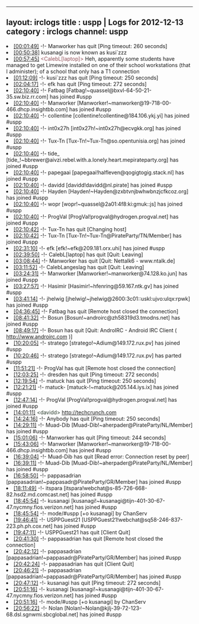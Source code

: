 
---
layout: irclogs
title : uspp | Logs for 2012-12-13
category : irclogs
channel: uspp
---
<li class="logitem"><a href="#00:01:49" name="00:01:49" class="time">[00:01:49]</a> -!- <span class="quit">Manworker</span> has quit [Ping timeout: 260 seconds] </li>
<li class="logitem"><a href="#00:50:38" name="00:50:38" class="time">[00:50:38]</a> <span class="nick">kusanagi</span> is now known as <span class="nick">kusi`zzz</span> </li>
<li class="logitem"><a href="#00:57:45" name="00:57:45" class="time">[00:57:45]</a> <span class="person" style="color:#924f58">&lt;CalebL[laptop]&gt;</span> Heh, apparently some students have managed to get Limewire installed on one of their school workstations (that I administer); of a school that only has a T1 connection </li>
<li class="logitem"><a href="#01:12:09" name="01:12:09" class="time">[01:12:09]</a> -!- <span class="quit">kusi`zzz</span> has quit [Ping timeout: 250 seconds] </li>
<li class="logitem"><a href="#02:04:17" name="02:04:17" class="time">[02:04:17]</a> -!- <span class="quit">efk</span> has quit [Ping timeout: 272 seconds] </li>
<li class="logitem"><a href="#02:10:40" name="02:10:40" class="time">[02:10:40]</a> -!- <span class="join">Fatbag</span> [Fatbag!~quassel@bxvl-64-50-21-35.sw.biz.rr.com] has joined #uspp </li>
<li class="logitem"><a href="#02:10:40" name="02:10:40" class="time">[02:10:40]</a> -!- <span class="join">Manworker</span> [Manworker!~manworker@19-718-00-466.dhcp.insightbb.com] has joined #uspp </li>
<li class="logitem"><a href="#02:10:40" name="02:10:40" class="time">[02:10:40]</a> -!- <span class="join">collentine</span> [collentine!collentine@184.106.ykj.yi] has joined #uspp </li>
<li class="logitem"><a href="#02:10:40" name="02:10:40" class="time">[02:10:40]</a> -!- <span class="join">int0x27h</span> [int0x27h!~int0x27h@ecvgkk.org] has joined #uspp </li>
<li class="logitem"><a href="#02:10:40" name="02:10:40" class="time">[02:10:40]</a> -!- <span class="join">Tux-Tn</span> [Tux-Tn!~Tux-Tn@so.opentunisia.org] has joined #uspp </li>
<li class="logitem"><a href="#02:10:40" name="02:10:40" class="time">[02:10:40]</a> -!- <span class="join">tide_</span> [tide_!~bbrewer@aivzi.rebel.with.a.lonely.heart.mepirateparty.org] has joined #uspp </li>
<li class="logitem"><a href="#02:10:40" name="02:10:40" class="time">[02:10:40]</a> -!- <span class="join">papegaai</span> [papegaai!halfleven@qogigtogig.stack.nl] has joined #uspp </li>
<li class="logitem"><a href="#02:10:40" name="02:10:40" class="time">[02:10:40]</a> -!- <span class="join">davidd</span> [davidd!davidd@nl.pirate] has joined #uspp </li>
<li class="logitem"><a href="#02:10:40" name="02:10:40" class="time">[02:10:40]</a> -!- <span class="join">Hayden</span> [Hayden!~Hayden@zxbtvnjbwhwbnzjcfkcoz.org] has joined #uspp </li>
<li class="logitem"><a href="#02:10:40" name="02:10:40" class="time">[02:10:40]</a> -!- <span class="join">wopr</span> [wopr!~quassel@2a01:4f8:ki:gmuk::js] has joined #uspp </li>
<li class="logitem"><a href="#02:10:40" name="02:10:40" class="time">[02:10:40]</a> -!- <span class="join">ProgVal</span> [ProgVal!progval@hydrogen.progval.net] has joined #uspp </li>
<li class="logitem"><a href="#02:10:42" name="02:10:42" class="time">[02:10:42]</a> -!- <span class="quit">Tux-Tn</span> has quit [Changing host] </li>
<li class="logitem"><a href="#02:10:42" name="02:10:42" class="time">[02:10:42]</a> -!- <span class="join">Tux-Tn</span> [Tux-Tn!~Tux-Tn@PirateParty/TN/Member] has joined #uspp </li>
<li class="logitem"><a href="#02:31:10" name="02:31:10" class="time">[02:31:10]</a> -!- <span class="join">efk</span> [efk!~efk@209.181.orx.uhi] has joined #uspp </li>
<li class="logitem"><a href="#02:39:50" name="02:39:50" class="time">[02:39:50]</a> -!- <span class="quit">CalebL[laptop]</span> has quit [Quit: Leaving] </li>
<li class="logitem"><a href="#03:08:44" name="03:08:44" class="time">[03:08:44]</a> -!- <span class="quit">Manworker</span> has quit [Quit: Nettalk6 - www.ntalk.de] </li>
<li class="logitem"><a href="#03:11:52" name="03:11:52" class="time">[03:11:52]</a> -!- <span class="quit">CalebLangeslag</span> has quit [Quit: Leaving] </li>
<li class="logitem"><a href="#03:24:31" name="03:24:31" class="time">[03:24:31]</a> -!- <span class="join">Manworker</span> [Manworker!~manworker@74.128.ko.jun] has joined #uspp </li>
<li class="logitem"><a href="#03:27:57" name="03:27:57" class="time">[03:27:57]</a> -!- <span class="join">Hasimir</span> [Hasimir!~hfenring@59.167.ntk.gv] has joined #uspp </li>
<li class="logitem"><a href="#03:41:14" name="03:41:14" class="time">[03:41:14]</a> -!- <span class="join">jhelwig</span> [jhelwig!~jhelwig@2600:3c01::uskl:ujvo:ulqx:rpwk] has joined #uspp </li>
<li class="logitem"><a href="#04:36:45" name="04:36:45" class="time">[04:36:45]</a> -!- <span class="quit">Fatbag</span> has quit [Remote host closed the connection] </li>
<li class="logitem"><a href="#08:41:32" name="08:41:32" class="time">[08:41:32]</a> -!- <span class="join">Bosun</span> [Bosun!~androirc@zh58319d3.tmodns.net] has joined #uspp </li>
<li class="logitem"><a href="#08:49:17" name="08:49:17" class="time">[08:49:17]</a> -!- <span class="quit">Bosun</span> has quit [Quit: AndroIRC - Android IRC Client ( <a href="http://www.androirc.com" target="_blank">http://www.androirc.com</a> )] </li>
<li class="logitem"><a href="#10:20:05" name="10:20:05" class="time">[10:20:05]</a> -!- <span class="join">stratego</span> [stratego!~Adium@149.172.rux.pv] has joined #uspp </li>
<li class="logitem"><a href="#10:20:46" name="10:20:46" class="time">[10:20:46]</a> -!- <span class="part">stratego</span> [stratego!~Adium@149.172.rux.pv] has parted #uspp </li>
<li class="logitem"><a href="#11:51:21" name="11:51:21" class="time">[11:51:21]</a> -!- <span class="quit">ProgVal</span> has quit [Remote host closed the connection] </li>
<li class="logitem"><a href="#12:03:25" name="12:03:25" class="time">[12:03:25]</a> -!- <span class="quit">dresden</span> has quit [Ping timeout: 272 seconds] </li>
<li class="logitem"><a href="#12:19:54" name="12:19:54" class="time">[12:19:54]</a> -!- <span class="quit">matuck</span> has quit [Ping timeout: 250 seconds] </li>
<li class="logitem"><a href="#12:21:21" name="12:21:21" class="time">[12:21:21]</a> -!- <span class="join">matuck-</span> [matuck-!~matuck@205.144.iys.ix] has joined #uspp </li>
<li class="logitem"><a href="#12:47:14" name="12:47:14" class="time">[12:47:14]</a> -!- <span class="join">ProgVal</span> [ProgVal!progval@hydrogen.progval.net] has joined #uspp </li>
<li class="logitem"><a href="#14:01:11" name="14:01:11" class="time">[14:01:11]</a> <span class="person" style="color:#2d3f2f">&lt;davidd&gt;</span> <a href="http://techcrunch.com/2012/12/05/court-verizon-must-offer-reasonable-roaming-rates-or-ditch-mobile-internet-entirely/" target="_blank">http://techcrunch.com</a> </li>
<li class="logitem"><a href="#14:24:16" name="14:24:16" class="time">[14:24:16]</a> -!- <span class="quit">Anybody</span> has quit [Ping timeout: 250 seconds] </li>
<li class="logitem"><a href="#14:29:11" name="14:29:11" class="time">[14:29:11]</a> -!- <span class="join">Muad-Dib</span> [Muad-Dib!~aherpader@PirateParty/NL/Member] has joined #uspp </li>
<li class="logitem"><a href="#15:01:06" name="15:01:06" class="time">[15:01:06]</a> -!- <span class="quit">Manworker</span> has quit [Ping timeout: 244 seconds] </li>
<li class="logitem"><a href="#15:43:06" name="15:43:06" class="time">[15:43:06]</a> -!- <span class="join">Manworker</span> [Manworker!~manworker@19-718-00-466.dhcp.insightbb.com] has joined #uspp </li>
<li class="logitem"><a href="#16:39:04" name="16:39:04" class="time">[16:39:04]</a> -!- <span class="quit">Muad-Dib</span> has quit [Read error: Connection reset by peer] </li>
<li class="logitem"><a href="#16:39:11" name="16:39:11" class="time">[16:39:11]</a> -!- <span class="join">Muad-Dib</span> [Muad-Dib!~aherpader@PirateParty/NL/Member] has joined #uspp </li>
<li class="logitem"><a href="#16:58:50" name="16:58:50" class="time">[16:58:50]</a> -!- <span class="join">pappasadrian</span> [pappasadrian!~pappasadr@PirateParty/GR/Member] has joined #uspp </li>
<li class="logitem"><a href="#18:11:49" name="18:11:49" class="time">[18:11:49]</a> -!- <span class="join">itspara</span> [itspara!webchat@s-85-726-668-82.hsd2.md.comcast.net] has joined #uspp </li>
<li class="logitem"><a href="#18:45:54" name="18:45:54" class="time">[18:45:54]</a> -!- <span class="join">kusanagi</span> [kusanagi!~kusanagi@tijn-401-30-67-47.nycmny.fios.verizon.net] has joined #uspp </li>
<li class="logitem"><a href="#18:45:54" name="18:45:54" class="time">[18:45:54]</a> -!- mode/<span class="mode">#uspp</span> [+o kusanagi] by ChanServ </li>
<li class="logitem"><a href="#19:46:41" name="19:46:41" class="time">[19:46:41]</a> -!- <span class="join">USPPGuest21</span> [USPPGuest21!webchat@sq58-246-837-223.ph.ph.cox.net] has joined #uspp </li>
<li class="logitem"><a href="#19:47:11" name="19:47:11" class="time">[19:47:11]</a> -!- <span class="quit">USPPGuest21</span> has quit [Client Quit] </li>
<li class="logitem"><a href="#20:41:30" name="20:41:30" class="time">[20:41:30]</a> -!- <span class="quit">pappasadrian</span> has quit [Remote host closed the connection] </li>
<li class="logitem"><a href="#20:42:12" name="20:42:12" class="time">[20:42:12]</a> -!- <span class="join">pappasadrian</span> [pappasadrian!~pappasadr@PirateParty/GR/Member] has joined #uspp </li>
<li class="logitem"><a href="#20:42:24" name="20:42:24" class="time">[20:42:24]</a> -!- <span class="quit">pappasadrian</span> has quit [Client Quit] </li>
<li class="logitem"><a href="#20:46:21" name="20:46:21" class="time">[20:46:21]</a> -!- <span class="join">pappasadrian</span> [pappasadrian!~pappasadr@PirateParty/GR/Member] has joined #uspp </li>
<li class="logitem"><a href="#20:47:12" name="20:47:12" class="time">[20:47:12]</a> -!- <span class="quit">kusanagi</span> has quit [Ping timeout: 272 seconds] </li>
<li class="logitem"><a href="#20:51:16" name="20:51:16" class="time">[20:51:16]</a> -!- <span class="join">kusanagi</span> [kusanagi!~kusanagi@tijn-401-30-67-47.nycmny.fios.verizon.net] has joined #uspp </li>
<li class="logitem"><a href="#20:51:16" name="20:51:16" class="time">[20:51:16]</a> -!- mode/<span class="mode">#uspp</span> [+o kusanagi] by ChanServ </li>
<li class="logitem"><a href="#20:56:22" name="20:56:22" class="time">[20:56:22]</a> -!- <span class="join">Nolan</span> [Nolan!~Nolan@kjlj-39-72-123-68.dsl.sgnwmi.sbcglobal.net] has joined #uspp </li>


